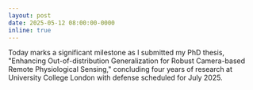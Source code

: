 ```yaml
---
layout: post
date: 2025-05-12 08:00:00-0000
inline: true
---
```


Today marks a significant milestone as I submitted my PhD thesis, "Enhancing Out-of-distribution Generalization for Robust Camera-based Remote Physiological Sensing," concluding four years of research at University College London with defense scheduled for July 2025.